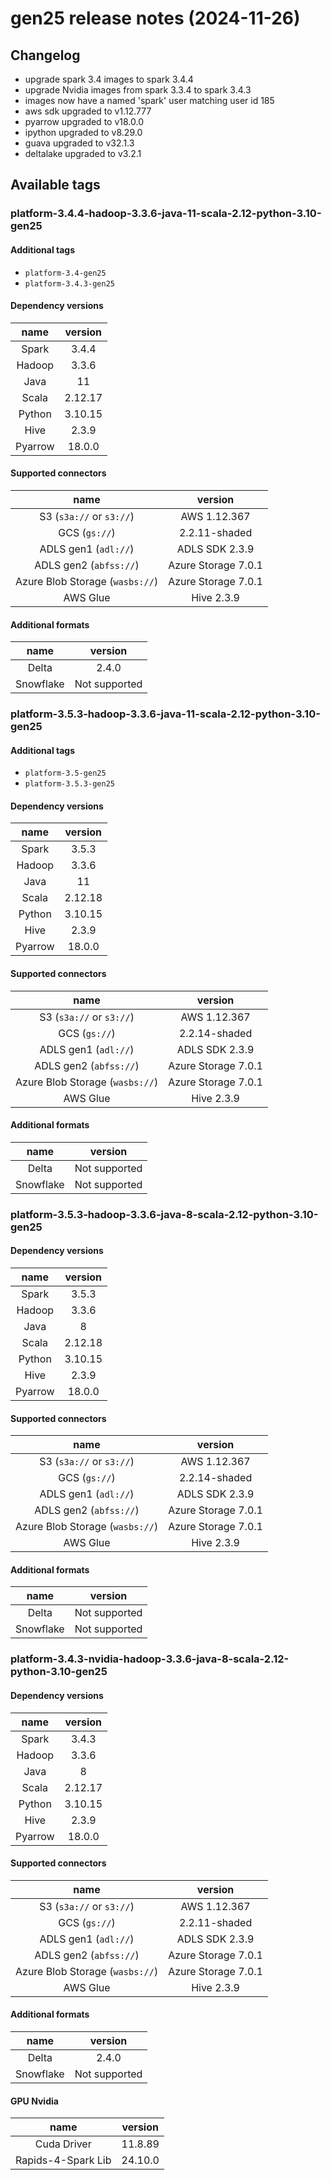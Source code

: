 # gen25 release notes (2024-11-26)

## Changelog

- upgrade spark 3.4 images to spark 3.4.4
- upgrade Nvidia images from spark 3.3.4 to spark 3.4.3
- images now have a named 'spark' user matching user id 185
- aws sdk upgraded to v1.12.777
- pyarrow upgraded to v18.0.0
- ipython upgraded to v8.29.0
- guava upgraded to v32.1.3
- deltalake upgraded to v3.2.1

## Available tags

### platform-3.4.4-hadoop-3.3.6-java-11-scala-2.12-python-3.10-gen25

#### Additional tags

- `platform-3.4-gen25`
- `platform-3.4.3-gen25`

#### Dependency versions

|  name   | version |
| :-----: | :-----: |
|  Spark  |  3.4.4  |
| Hadoop  |  3.3.6  |
|  Java   |   11    |
|  Scala  | 2.12.17 |
| Python  | 3.10.15 |
|  Hive   |  2.3.9  |
| Pyarrow | 18.0.0  |

#### Supported connectors

|              name               |       version       |
| :-----------------------------: | :-----------------: |
|    S3 (`s3a://` or `s3://`)     |    AWS 1.12.367     |
|          GCS (`gs://`)          |    2.2.11-shaded    |
|      ADLS gen1 (`adl://`)       |   ADLS SDK 2.3.9    |
|     ADLS gen2 (`abfss://`)      | Azure Storage 7.0.1 |
| Azure Blob Storage (`wasbs://`) | Azure Storage 7.0.1 |
|            AWS Glue             |     Hive 2.3.9      |

#### Additional formats

|   name    |    version    |
| :-------: | :-----------: |
|   Delta   |     2.4.0     |
| Snowflake | Not supported |

### platform-3.5.3-hadoop-3.3.6-java-11-scala-2.12-python-3.10-gen25

#### Additional tags

- `platform-3.5-gen25`
- `platform-3.5.3-gen25`

#### Dependency versions

|  name   | version |
| :-----: | :-----: |
|  Spark  |  3.5.3  |
| Hadoop  |  3.3.6  |
|  Java   |   11    |
|  Scala  | 2.12.18 |
| Python  | 3.10.15 |
|  Hive   |  2.3.9  |
| Pyarrow | 18.0.0  |

#### Supported connectors

|              name               |       version       |
| :-----------------------------: | :-----------------: |
|    S3 (`s3a://` or `s3://`)     |    AWS 1.12.367     |
|          GCS (`gs://`)          |    2.2.14-shaded    |
|      ADLS gen1 (`adl://`)       |   ADLS SDK 2.3.9    |
|     ADLS gen2 (`abfss://`)      | Azure Storage 7.0.1 |
| Azure Blob Storage (`wasbs://`) | Azure Storage 7.0.1 |
|            AWS Glue             |     Hive 2.3.9      |

#### Additional formats

|   name    |    version    |
| :-------: | :-----------: |
|   Delta   | Not supported |
| Snowflake | Not supported |

### platform-3.5.3-hadoop-3.3.6-java-8-scala-2.12-python-3.10-gen25

#### Dependency versions

|  name   | version |
| :-----: | :-----: |
|  Spark  |  3.5.3  |
| Hadoop  |  3.3.6  |
|  Java   |    8    |
|  Scala  | 2.12.18 |
| Python  | 3.10.15 |
|  Hive   |  2.3.9  |
| Pyarrow | 18.0.0  |

#### Supported connectors

|              name               |       version       |
| :-----------------------------: | :-----------------: |
|    S3 (`s3a://` or `s3://`)     |    AWS 1.12.367     |
|          GCS (`gs://`)          |    2.2.14-shaded    |
|      ADLS gen1 (`adl://`)       |   ADLS SDK 2.3.9    |
|     ADLS gen2 (`abfss://`)      | Azure Storage 7.0.1 |
| Azure Blob Storage (`wasbs://`) | Azure Storage 7.0.1 |
|            AWS Glue             |     Hive 2.3.9      |

#### Additional formats

|   name    |    version    |
| :-------: | :-----------: |
|   Delta   | Not supported |
| Snowflake | Not supported |

### platform-3.4.3-nvidia-hadoop-3.3.6-java-8-scala-2.12-python-3.10-gen25

#### Dependency versions

|  name   | version |
| :-----: | :-----: |
|  Spark  |  3.4.3  |
| Hadoop  |  3.3.6  |
|  Java   |    8    |
|  Scala  | 2.12.17 |
| Python  | 3.10.15 |
|  Hive   |  2.3.9  |
| Pyarrow | 18.0.0  |

#### Supported connectors

|              name               |       version       |
| :-----------------------------: | :-----------------: |
|    S3 (`s3a://` or `s3://`)     |    AWS 1.12.367     |
|          GCS (`gs://`)          |    2.2.11-shaded    |
|      ADLS gen1 (`adl://`)       |   ADLS SDK 2.3.9    |
|     ADLS gen2 (`abfss://`)      | Azure Storage 7.0.1 |
| Azure Blob Storage (`wasbs://`) | Azure Storage 7.0.1 |
|            AWS Glue             |     Hive 2.3.9      |

#### Additional formats

|   name    |    version    |
| :-------: | :-----------: |
|   Delta   |     2.4.0     |
| Snowflake | Not supported |

#### GPU Nvidia

|        name        | version |
| :----------------: | :-----: |
|    Cuda Driver     | 11.8.89 |
| Rapids-4-Spark Lib | 24.10.0 |
